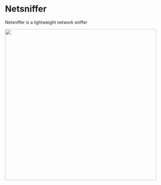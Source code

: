 # Netsniffer

Netsniffer is a lightweight network sniffer<br>

<img src="http://2.bp.blogspot.com/-awil7lgO8l4/UzMRKjc8_WI/AAAAAAAAdHo/5GPnKrNYfcE/s1600/Capture.JPG" width="500"/>
